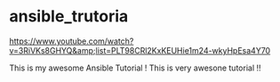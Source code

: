 # ansible_trutoria
https://www.youtube.com/watch?v=3RiVKs8GHYQ&amp;list=PLT98CRl2KxKEUHie1m24-wkyHpEsa4Y70

This is my awesome Ansible Tutorial !
This is very awesone tutorial !!


